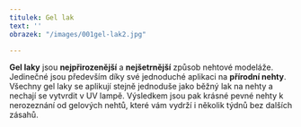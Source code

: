 ```yaml
---
titulek: Gel lak
text: ''
obrazek: "/images/001gel-lak2.jpg"

---
```

**Gel laky** jsou **nejpřirozenější** a **nejšetrnější** způsob nehtové modeláže. Jedinečné jsou především díky své jednoduché aplikaci na **přírodní nehty**. Všechny gel laky se aplikují stejně jednoduše jako běžný lak na nehty a nechají se vytvrdit v UV lampě. Výsledkem jsou pak krásné pevné nehty k nerozeznání od gelových nehtů, které vám vydrží i několik týdnů bez dalších zásahů. 